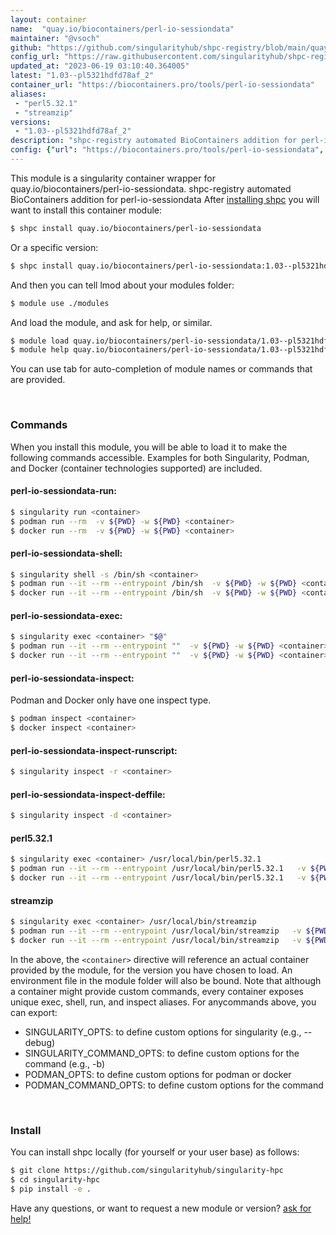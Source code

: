 ```yaml
---
layout: container
name:  "quay.io/biocontainers/perl-io-sessiondata"
maintainer: "@vsoch"
github: "https://github.com/singularityhub/shpc-registry/blob/main/quay.io/biocontainers/perl-io-sessiondata/container.yaml"
config_url: "https://raw.githubusercontent.com/singularityhub/shpc-registry/main/quay.io/biocontainers/perl-io-sessiondata/container.yaml"
updated_at: "2023-06-19 03:10:40.364005"
latest: "1.03--pl5321hdfd78af_2"
container_url: "https://biocontainers.pro/tools/perl-io-sessiondata"
aliases:
 - "perl5.32.1"
 - "streamzip"
versions:
 - "1.03--pl5321hdfd78af_2"
description: "shpc-registry automated BioContainers addition for perl-io-sessiondata"
config: {"url": "https://biocontainers.pro/tools/perl-io-sessiondata", "maintainer": "@vsoch", "description": "shpc-registry automated BioContainers addition for perl-io-sessiondata", "latest": {"1.03--pl5321hdfd78af_2": "sha256:8cc00b25a1d25df8fcde138d299c5adc4de65365ee9be90a6257596d7deed402"}, "tags": {"1.03--pl5321hdfd78af_2": "sha256:8cc00b25a1d25df8fcde138d299c5adc4de65365ee9be90a6257596d7deed402"}, "docker": "quay.io/biocontainers/perl-io-sessiondata", "aliases": {"perl5.32.1": "/usr/local/bin/perl5.32.1", "streamzip": "/usr/local/bin/streamzip"}}
---
```


This module is a singularity container wrapper for quay.io/biocontainers/perl-io-sessiondata.
shpc-registry automated BioContainers addition for perl-io-sessiondata
After [installing shpc](#install) you will want to install this container module:


```bash
$ shpc install quay.io/biocontainers/perl-io-sessiondata
```

Or a specific version:

```bash
$ shpc install quay.io/biocontainers/perl-io-sessiondata:1.03--pl5321hdfd78af_2
```

And then you can tell lmod about your modules folder:

```bash
$ module use ./modules
```

And load the module, and ask for help, or similar.

```bash
$ module load quay.io/biocontainers/perl-io-sessiondata/1.03--pl5321hdfd78af_2
$ module help quay.io/biocontainers/perl-io-sessiondata/1.03--pl5321hdfd78af_2
```

You can use tab for auto-completion of module names or commands that are provided.

<br>

### Commands

When you install this module, you will be able to load it to make the following commands accessible.
Examples for both Singularity, Podman, and Docker (container technologies supported) are included.

#### perl-io-sessiondata-run:

```bash
$ singularity run <container>
$ podman run --rm  -v ${PWD} -w ${PWD} <container>
$ docker run --rm  -v ${PWD} -w ${PWD} <container>
```

#### perl-io-sessiondata-shell:

```bash
$ singularity shell -s /bin/sh <container>
$ podman run --it --rm --entrypoint /bin/sh  -v ${PWD} -w ${PWD} <container>
$ docker run --it --rm --entrypoint /bin/sh  -v ${PWD} -w ${PWD} <container>
```

#### perl-io-sessiondata-exec:

```bash
$ singularity exec <container> "$@"
$ podman run --it --rm --entrypoint ""  -v ${PWD} -w ${PWD} <container> "$@"
$ docker run --it --rm --entrypoint ""  -v ${PWD} -w ${PWD} <container> "$@"
```

#### perl-io-sessiondata-inspect:

Podman and Docker only have one inspect type.

```bash
$ podman inspect <container>
$ docker inspect <container>
```

#### perl-io-sessiondata-inspect-runscript:

```bash
$ singularity inspect -r <container>
```

#### perl-io-sessiondata-inspect-deffile:

```bash
$ singularity inspect -d <container>
```


#### perl5.32.1

```bash
$ singularity exec <container> /usr/local/bin/perl5.32.1
$ podman run --it --rm --entrypoint /usr/local/bin/perl5.32.1   -v ${PWD} -w ${PWD} <container> -c " $@"
$ docker run --it --rm --entrypoint /usr/local/bin/perl5.32.1   -v ${PWD} -w ${PWD} <container> -c " $@"
```


#### streamzip

```bash
$ singularity exec <container> /usr/local/bin/streamzip
$ podman run --it --rm --entrypoint /usr/local/bin/streamzip   -v ${PWD} -w ${PWD} <container> -c " $@"
$ docker run --it --rm --entrypoint /usr/local/bin/streamzip   -v ${PWD} -w ${PWD} <container> -c " $@"
```



In the above, the `<container>` directive will reference an actual container provided
by the module, for the version you have chosen to load. An environment file in the
module folder will also be bound. Note that although a container
might provide custom commands, every container exposes unique exec, shell, run, and
inspect aliases. For anycommands above, you can export:

 - SINGULARITY_OPTS: to define custom options for singularity (e.g., --debug)
 - SINGULARITY_COMMAND_OPTS: to define custom options for the command (e.g., -b)
 - PODMAN_OPTS: to define custom options for podman or docker
 - PODMAN_COMMAND_OPTS: to define custom options for the command

<br>

### Install

You can install shpc locally (for yourself or your user base) as follows:

```bash
$ git clone https://github.com/singularityhub/singularity-hpc
$ cd singularity-hpc
$ pip install -e .
```

Have any questions, or want to request a new module or version? [ask for help!](https://github.com/singularityhub/singularity-hpc/issues)